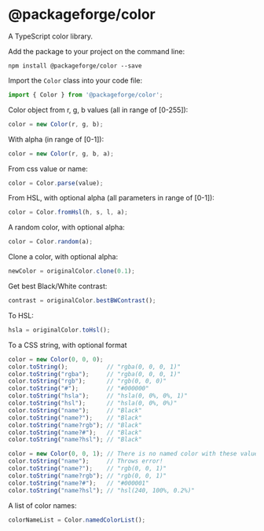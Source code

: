 # @packageforge/color

A TypeScript color library.

Add the package to your project on the command line:
```
npm install @packageforge/color --save
```

Import the `Color` class into your code file:
```typescript
import { Color } from '@packageforge/color';
```

Color object from r, g, b values (all in range of [0-255]):

```typescript
color = new Color(r, g, b);
```

With alpha (in range of [0-1]):

```typescript
color = new Color(r, g, b, a);
```

From css value or name:

```typescript
color = Color.parse(value);
```

From HSL, with optional alpha (all parameters in range of [0-1]):

```typescript
color = Color.fromHsl(h, s, l, a);
```

A random color, with optional alpha:

```typescript
color = Color.random(a);
```

Clone a color, with optional alpha:

```typescript
newColor = originalColor.clone(0.1);
```

Get best Black/White contrast:

```typescript
contrast = originalColor.bestBWContrast();
```

To HSL:

```typescript
hsla = originalColor.toHsl();
```

To a CSS string, with optional format

```typescript
color = new Color(0, 0, 0);
color.toString();           // "rgba(0, 0, 0, 1)"
color.toString("rgba");     // "rgba(0, 0, 0, 1)"
color.toString("rgb");      // "rgb(0, 0, 0)"
color.toString("#");        // "#000000"
color.toString("hsla");     // "hsla(0, 0%, 0%, 1)"
color.toString("hsl");      // "hsla(0, 0%, 0%)"
color.toString("name");     // "Black"
color.toString("name?");    // "Black"
color.toString("name?rgb"); // "Black"
color.toString("name?#");   // "Black"
color.toString("name?hsl"); // "Black"

color = new Color(0, 0, 1); // There is no named color with these values
color.toString("name");     // Throws error!
color.toString("name?");    // "rgb(0, 0, 1)"
color.toString("name?rgb"); // "rgb(0, 0, 1)"
color.toString("name?#");   // "#000001"
color.toString("name?hsl"); // "hsl(240, 100%, 0.2%)"

```

A list of color names:

```typescript
colorNameList = Color.namedColorList();
```

